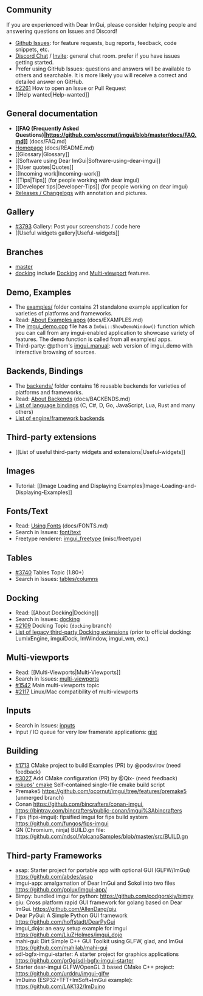 ## Community

If you are experienced with Dear ImGui, please consider helping people and answering questions on Issues and Discord!

- [Github Issues](https://github.com/ocornut/imgui/issues/): for feature requests, bug reports, feedback, code snippets, etc. 
- [Discord Chat](https://discordapp.com/channels/613733622192668672/613733622721019908) / [Invite](https://discord.gg/NgJ4SEP): general chat room. prefer if you have issues getting started.
- Prefer using GitHub Issues: questions and answers will be available to others and searchable. It is more likely you will receive a correct and detailed answer on GitHub. 
- [#2261](https://github.com/ocornut/imgui/issues/2261) How to open an Issue or Pull Request
- [[Help wanted|Help-wanted]]

## General documentation

- **[[FAQ (Frequently Asked Questions)|https://github.com/ocornut/imgui/blob/master/docs/FAQ.md]]** (docs/FAQ.md)
- [Homepage](https://github.com/ocornut/imgui/blob/master/docs/README.md) (docs/README.md)
- [[Glossary|Glossary]]
- [[Software using Dear ImGui|Software-using-dear-imgui]]
- [[User quotes|Quotes]]
- [[Incoming work|Incoming-work]]
- [[Tips|Tips]] (for people working _with_ dear imgui)
- [[Developer tips|Developer-Tips]] (for people working _on_ dear imgui)
- [Releases / Changelogs](https://github.com/ocornut/imgui/releases) with annotation and pictures.

## Gallery

- [#3793](https://github.com/ocornut/imgui/issues/3793) Gallery: Post your screenshots / code here
- [[Useful widgets gallery|Useful-widgets]]

## Branches

- [master](https://github.com/ocornut/imgui/tree/master)
- [docking](https://github.com/ocornut/imgui/tree/docking) include [Docking](https://github.com/ocornut/imgui/wiki/docking) and [Multi-viewport](https://github.com/ocornut/imgui/wiki/multi-viewports) features.

## Demo, Examples

- The [examples/](https://github.com/ocornut/imgui/tree/master/examples) folder contains 21 standalone example application for varieties of platforms and frameworks.
- Read: [About Examples apps](https://github.com/ocornut/imgui/blob/master/docs/EXAMPLES.md) (docs/EXAMPLES.md)
- The [imgui_demo.cpp](https://github.com/ocornut/imgui/tree/master/imgui_demo.cpp) file has a `ImGui::ShowDemoWindow()` function which you can call from any imgui-enabled application to showcase variety of features. The demo function is called from all examples/ apps.
- Third-party: @pthom's [imgui_manual](https://pthom.github.io/imgui_manual_online/manual/imgui_manual.html): web version of imgui_demo with interactive browsing of sources.

## Backends, Bindings

- The [backends/](https://github.com/ocornut/imgui/tree/master/backends) folder contains 16 reusable backends for varieties of platforms and frameworks.
- Read: [About Backends](https://github.com/ocornut/imgui/blob/master/docs/BACKENDS.md) (docs/BACKENDS.md)
- [List of language bindings](https://github.com/ocornut/imgui/wiki/Bindings#language-bindings) (C, C#, D, Go,  JavaScript, Lua, Rust and many others)
- [List of engine/framework backends](https://github.com/ocornut/imgui/wiki/Bindings#frameworkengine-bindingsbackends)

## Third-party extensions

- [[List of useful third-party widgets and extensions|Useful-widgets]]

## Images

- Tutorial: [[Image Loading and Displaying Examples|Image-Loading-and-Displaying-Examples]]

## Fonts/Text

- Read: [Using Fonts](https://github.com/ocornut/imgui/blob/master/docs/FONTS.md) (docs/FONTS.md)
- Search in Issues: [font/text](https://github.com/ocornut/imgui/issues?q=label%3Afont%2Ftext+)
- Freetype renderer: [imgui_freetype](https://github.com/ocornut/imgui/tree/master/misc/freetype) (misc/freetype)

## Tables

- [#3740](https://github.com/ocornut/imgui/issues/3740) Tables Topic (1.80+)
- Search in Issues: [tables/columns](https://github.com/ocornut/imgui/issues?q=label%3Atables%2Fcolumns+)

## Docking

- Read: [[About Docking|Docking]]
- Search in Issues: [docking](https://github.com/ocornut/imgui/issues?q=label%3Adocking+)
- [#2109](https://github.com/ocornut/imgui/issues/2109) Docking Topic (`docking` branch)
- [List of legacy third-party Docking extensions](https://github.com/ocornut/imgui/wiki/Docking#legacy-third-party-docking-extensions) (prior to official docking: LumixEngine, imguiDock, ImWindow, imgui_wm, etc.)

## Multi-viewports

- Read: [[Multi-Viewports|Multi-Viewports]]
- Search in Issues: [multi-viewports](https://github.com/ocornut/imgui/issues?q=label%3Amulti-viewports+)
- [#1542](https://github.com/ocornut/imgui/issues/1542) Main multi-viewports topic
- [#2117](https://github.com/ocornut/imgui/issues/2117) Linux/Mac compatibility of multi-viewports

## Inputs

- Search in Issues: [inputs](https://github.com/ocornut/imgui/issues?q=label%3Ainputs)
- Input / IO queue for very low framerate applications: [gist](https://gist.github.com/ocornut/8417344f3506790304742b07887adf9f)

## Building

- [#1713](https://github.com/ocornut/imgui/pull/1713) CMake project to build Examples (PR) by @podsvirov (need feedback)
- [#3027](https://github.com/ocornut/imgui/pull/3027) Add CMake configuration (PR) by @Qix- (need feedback)
- [rokups' cmake](https://github.com/rokups/imgui/blob/rk/cmake/CMakeLists.txt) Self-contained single-file cmake build script
- Premake5 https://github.com/ocornut/imgui/tree/features/premake5 (unmerged branch)
- Conan https://github.com/bincrafters/conan-imgui, https://bintray.com/bincrafters/public-conan/imgui%3Abincrafters
- Fips (fips-imgui): fipsified imgui for fips build system https://github.com/fungos/fips-imgui
- GN (Chromium, ninja) BUILD.gn file: https://github.com/ndsol/VolcanoSamples/blob/master/src/BUILD.gn

## Third-party Frameworks

- asap: Starter project for portable app with optional GUI (GLFW/ImGui) https://github.com/abdes/asap
- imgui-app: amalgamation of Dear ImGui and Sokol into two files https://github.com/pplux/imgui-app/
- Bimpy: bundled imgui for python: https://github.com/podgorskiy/bimpy
- giu: Cross platform rapid GUI framework for golang based on Dear ImGui. https://github.com/AllenDang/giu
- Dear PyGui: A Simple Python GUI framework https://github.com/hoffstadt/DearPyGui
- imgui_dojo: an easy setup example for imgui https://github.com/LiuZHolmes/imgui_dojo
- mahi-gui: Dirt Simple C++ GUI Toolkit using GLFW, glad, and ImGui https://github.com/mahilab/mahi-gui
- sdl-bgfx-imgui-starter: A starter project for graphics applications https://github.com/pr0g/sdl-bgfx-imgui-starter
- Starter dear-imgui GLFW/OpenGL 3 based CMake C++ project: https://github.com/urddru/imgui-glfw
- ImDuino (ESP32+TFT+ImSoft+ImGui example): https://github.com/LAK132/ImDuino
